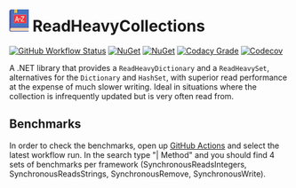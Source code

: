 # ![ReadHeavyCollections](https://raw.githubusercontent.com/MarkCiliaVincenti/ReadHeavyCollections/master/logo32.png)&nbsp;ReadHeavyCollections
[![GitHub Workflow Status](https://img.shields.io/github/actions/workflow/status/MarkCiliaVincenti/ReadHeavyCollections/dotnet.yml?branch=master&logo=github&style=flat)](https://actions-badge.atrox.dev/MarkCiliaVincenti/ReadHeavyCollections/goto?ref=master) [![NuGet](https://img.shields.io/nuget/v/ReadHeavyCollections?label=NuGet&logo=nuget&style=flat)](https://www.nuget.org/packages/ReadHeavyCollections) [![NuGet](https://img.shields.io/nuget/dt/ReadHeavyCollections?logo=nuget&style=flat)](https://www.nuget.org/packages/ReadHeavyCollections) [![Codacy Grade](https://img.shields.io/codacy/grade/67468ddafeca43ab9c1e4820551216f4?style=flat)](https://app.codacy.com/gh/MarkCiliaVincenti/ReadHeavyCollections/dashboard) [![Codecov](https://img.shields.io/codecov/c/github/MarkCiliaVincenti/ReadHeavyCollections?label=coverage&logo=codecov&style=flat)](https://app.codecov.io/gh/MarkCiliaVincenti/ReadHeavyCollections)

A .NET library that provides a `ReadHeavyDictionary` and a `ReadHeavySet`, alternatives for the `Dictionary` and `HashSet`, with superior read performance at the expense of much slower writing. Ideal in situations where the collection is infrequently updated but is very often read from.

## Benchmarks
In order to check the benchmarks, open up [GitHub Actions](https://github.com/MarkCiliaVincenti/ReadHeavyCollections/actions/workflows/dotnet.yml) and select the latest workflow run. In the search type "| Method" and you should find 4 sets of benchmarks per framework (SynchronousReadsIntegers, SynchronousReadsStrings, SynchronousRemove, SynchronousWrite).